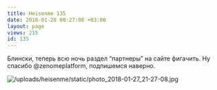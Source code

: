 ```yaml
---
title: Heisenme 135
date: 2018-01-28 00:27:08 +03:00
layout: page
views: 215
id: 135
---
```


Блински, теперь всю ночь раздел “партнеры” на сайте фигачить. Ну спасибо @zenomeplatform, подпишемся наверно.



![/uploads/heisenme/static/photo_2018-01-27_21-27-08.jpg](/uploads/heisenme/static/photo_2018-01-27_21-27-08.jpg)
